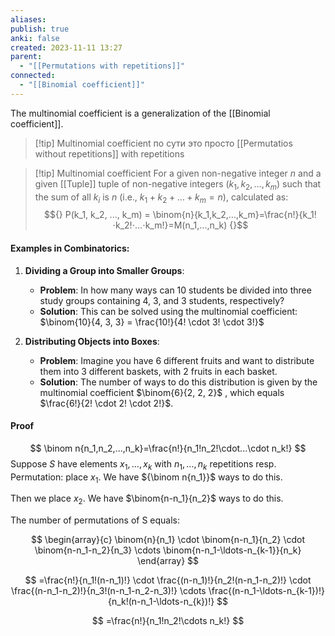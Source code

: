 ```yaml
---
aliases: 
publish: true
anki: false
created: 2023-11-11 13:27
parent:
  - "[[Permutations with repetitions]]"
connected:
  - "[[Binomial coefficient]]"
---
```

The multinomial coefficient is a generalization of the [[Binomial coefficient]].

> [!tip] Multinomial coefficient
> по сути это просто [[Permutatios without repetitions]] with repetitions

> [!tip] Multinomial coefficient
For a given non-negative integer ${} n {}$ and a given [[Tuple]] tuple of non-negative integers ${} (k_1,k_2,…,k_m) {}$ such that the sum of all ${} k_i {}$​ is $n {}$ (i.e., ${} k_1+k_2+…+k_m=n {}$),  calculated as:
$${} P(k_1, k_2, ..., k_m) =  \binom{n}{k_1,k_2,…,k_m}=\frac{n!}{k_1!⋅k_2!⋅…⋅k_m!}​=M(n_1,...,n_k) {}$$

#### Examples in Combinatorics:

1. **Dividing a Group into Smaller Groups**:
   - **Problem**: In how many ways can 10 students be divided into three study groups containing 4, 3, and 3 students, respectively?
   - **Solution**: This can be solved using the multinomial coefficient: 
$\binom{10}{4, 3, 3} = \frac{10!}{4! \cdot 3! \cdot 3!}$

2. **Distributing Objects into Boxes**:
   - **Problem**: Imagine you have 6 different fruits and want to distribute them into 3 different baskets, with 2 fruits in each basket.
   - **Solution**: The number of ways to do this distribution is given by the multinomial coefficient  $\binom{6}{2, 2, 2}$ , which equals  $\frac{6!}{2! \cdot 2! \cdot 2!}$.


#### Proof

$$
\binom n{n_1,n_2,...,n_k}=\frac{n!}{n_1!n_2!\cdot...\cdot n_k!}
$$
 Suppose $S$ have elements ${} x_1,\ldots,x_k$ with $n_1,\ldots,n_k$ repetitions resp. Permutation: place $x_{1}.$ We have ${\binom n{n_1}}$ ways to do this.

 Then we place $x_2.$ We have $\binom{n-n_1}{n_2}$  ways to do this.

The number of permutations of S equals:

$$
\begin{array}{c}
\binom{n}{n_1} \cdot \binom{n-n_1}{n_2} \cdot \binom{n-n_1-n_2}{n_3} \cdots \binom{n-n_1-\ldots-n_{k-1}}{n_k}
\end{array}
$$

$$
=\frac{n!}{n_1!(n-n_1)!} \cdot \frac{(n-n_1)!}{n_2!(n-n_1-n_2)!} \cdot \frac{(n-n_1-n_2)!}{n_3!(n-n_1-n_2-n_3)!} \cdots \frac{(n-n_1-\ldots-n_{k-1})!}{n_k!(n-n_1-\ldots-n_{k})!}
$$

$$
=\frac{n!}{n_1!n_2!\cdots n_k!}
$$



